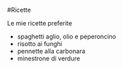 #Ricette

Le mie ricette preferite

* spaghetti aglio, olio e peperoncino
* risotto ai funghi
* pennette alla carbonara
* minestrone di verdure
